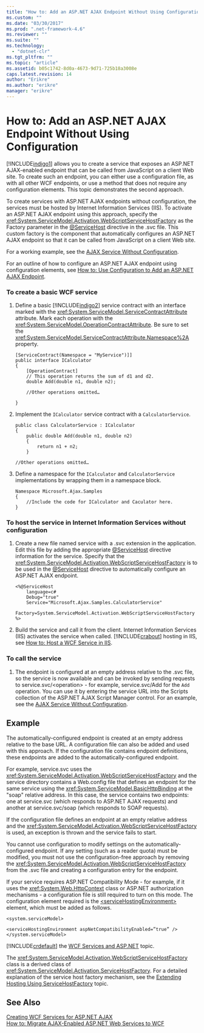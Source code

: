 ```yaml
---
title: "How to: Add an ASP.NET AJAX Endpoint Without Using Configuration | Microsoft Docs"
ms.custom: ""
ms.date: "03/30/2017"
ms.prod: ".net-framework-4.6"
ms.reviewer: ""
ms.suite: ""
ms.technology: 
  - "dotnet-clr"
ms.tgt_pltfrm: ""
ms.topic: "article"
ms.assetid: b05c1742-8d0a-4673-9d71-725b18a3008e
caps.latest.revision: 14
author: "Erikre"
ms.author: "erikre"
manager: "erikre"
---
```

# How to: Add an ASP.NET AJAX Endpoint Without Using Configuration
[!INCLUDE[indigo1](../../../../includes/indigo1-md.md)] allows you to create a service that exposes an ASP.NET AJAX-enabled endpoint that can be called from JavaScript on a client Web site. To create such an endpoint, you can either use a configuration file, as with all other WCF endpoints, or use a method that does not require any configuration elements. This topic demonstrates the second approach.  
  
 To create services with ASP.NET AJAX endpoints without configuration, the services must be hosted by Internet Information Services (IIS). To activate an ASP.NET AJAX endpoint using this approach, specify the <xref:System.ServiceModel.Activation.WebScriptServiceHostFactory> as the Factory parameter in the [@ServiceHost](../../../../docs/framework/configuring-apps/file-schema/wcf-directive/servicehost.md) directive in the .svc file. This custom factory is the component that automatically configures an ASP.NET AJAX endpoint so that it can be called from JavaScript on a client Web site.  
  
 For a working example, see the [AJAX Service Without Configuration](../../../../docs/framework/wcf/samples/ajax-service-without-configuration.md).  
  
 For an outline of how to configure an ASP.NET AJAX endpoint using configuration elements, see [How to: Use Configuration to Add an ASP.NET AJAX Endpoint](../../../../docs/framework/wcf/feature-details/how-to-use-configuration-to-add-an-asp-net-ajax-endpoint.md).  
  
### To create a basic WCF service  
  
1.  Define a basic [!INCLUDE[indigo2](../../../../includes/indigo2-md.md)] service contract with an interface marked with the <xref:System.ServiceModel.ServiceContractAttribute> attribute. Mark each operation with the <xref:System.ServiceModel.OperationContractAttribute>. Be sure to set the <xref:System.ServiceModel.ServiceContractAttribute.Namespace%2A> property.  
  
    ```  
    [ServiceContract(Namespace = "MyService")]]  
    public interface ICalculator  
    {  
        [OperationContract]  
        // This operation returns the sum of d1 and d2.  
        double Add(double n1, double n2);  
  
        //Other operations omitted…  
  
    }  
    ```  
  
2.  Implement the `ICalculator` service contract with a `CalculatorService`.  
  
    ```  
    public class CalculatorService : ICalculator  
    {  
        public double Add(double n1, double n2)  
        {  
            return n1 + n2;  
        }  
  
    //Other operations omitted…  
    ```  
  
3.  Define a namespace for the `ICalculator` and `CalculatorService` implementations by wrapping them in a namespace block.  
  
    ```  
    Namespace Microsoft.Ajax.Samples  
    {  
        //Include the code for ICalculator and Caculator here.  
    }  
    ```  
  
### To host the service in Internet Information Services without configuration  
  
1.  Create a new file named service with a .svc extension in the application. Edit this file by adding the appropriate [@ServiceHost](../../../../docs/framework/configuring-apps/file-schema/wcf-directive/servicehost.md) directive information for the service. Specify that the <xref:System.ServiceModel.Activation.WebScriptServiceHostFactory> is to be used in the [@ServiceHost](../../../../docs/framework/configuring-apps/file-schema/wcf-directive/servicehost.md) directive to automatically configure an ASP.NET AJAX endpoint.  
  
    ```  
    <%@ServiceHost   
        language=c#   
        Debug="true"   
        Service="Microsoft.Ajax.Samples.CalculatorService"  
        Factory=System.ServiceModel.Activation.WebScriptServiceHostFactory  
    %>  
    ```  
  
2.  Build the service and call it from the client. Internet Information Services (IIS) activates the service when called. [!INCLUDE[crabout](../../../../includes/crabout-md.md)] hosting in IIS, see [How to: Host a WCF Service in IIS](../../../../docs/framework/wcf/feature-details/how-to-host-a-wcf-service-in-iis.md).  
  
### To call the service  
  
1.  The endpoint is configured at an empty address relative to the .svc file, so the service is now available and can be invoked by sending requests to service.svc/\<operation> - for example, service.svc/Add for the `Add` operation. You can use it by entering the service URL into the Scripts collection of the ASP.NET AJAX Script Manager control. For an example, see the [AJAX Service Without Configuration](../../../../docs/framework/wcf/samples/ajax-service-without-configuration.md).  
  
## Example  
<!-- TODO: review snippet reference  [!CODE [Microsoft.Win32.RegistryKey#4](Microsoft.Win32.RegistryKey#4)]  -->  
  
 The automatically-configured endpoint is created at an empty address relative to the base URL. A configuration file can also be added and used with this approach. If the configuration file contains endpoint definitions, these endpoints are added to the automatically-configured endpoint.  
  
 For example, service.svc uses the <xref:System.ServiceModel.Activation.WebScriptServiceHostFactory> and the service directory contains a Web.config file that defines an endpoint for the same service using the <xref:System.ServiceModel.BasicHttpBinding> at the "soap" relative address. In this case, the service contains two endpoints: one at service.svc (which responds to ASP.NET AJAX requests) and another at service.svc/soap (which responds to SOAP requests).  
  
 If the configuration file defines an endpoint at an empty relative address and the <xref:System.ServiceModel.Activation.WebScriptServiceHostFactory> is used, an exception is thrown and the service fails to start.  
  
 You cannot use configuration to modify settings on the automatically-configured endpoint. If any setting (such as a reader quota) must be modified, you must not use the configuration-free approach by removing the <xref:System.ServiceModel.Activation.WebScriptServiceHostFactory> from the .svc file and creating a configuration entry for the endpoint.  
  
 If your service requires ASP.NET Compatibility Mode - for example, if it uses the <xref:System.Web.HttpContext> class or ASP.NET authorization mechanisms - a configuration file is still required to turn on this mode. The configuration element required is the [\<serviceHostingEnvironment>](../../../../docs/framework/configuring-apps/file-schema/wcf/servicehostingenvironment.md) element, which must be added as follows.  
  
 `<system.serviceModel>`  
  
 `<serviceHostingEnvironment aspNetCompatibilityEnabled=”true” /> </system.serviceModel>`  
  
 [!INCLUDE[crdefault](../../../../includes/crdefault-md.md)] the [WCF Services and ASP.NET](../../../../docs/framework/wcf/feature-details/wcf-services-and-asp-net.md) topic.  
  
 The <xref:System.ServiceModel.Activation.WebScriptServiceHostFactory> class is a derived class of <xref:System.ServiceModel.Activation.ServiceHostFactory>. For a detailed explanation of the service host factory mechanism, see the [Extending Hosting Using ServiceHostFactory](../../../../docs/framework/wcf/extending/extending-hosting-using-servicehostfactory.md) topic.  
  
## See Also  
 [Creating WCF Services for ASP.NET AJAX](../../../../docs/framework/wcf/feature-details/creating-wcf-services-for-asp-net-ajax.md)   
 [How to: Migrate AJAX-Enabled ASP.NET Web Services to WCF](../../../../docs/framework/wcf/feature-details/how-to-migrate-ajax-enabled-asp-net-web-services-to-wcf.md)